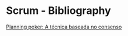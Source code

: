 # Scrum - Bibliography

[Planning poker: A técnica baseada no consenso](https://www.culturaagil.com.br/planning-poker-tecnica-baseada-consenso/)
